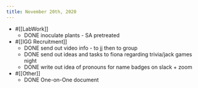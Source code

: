 ```yaml
---
title: November 20th, 2020
---
```


- #[[LabWork]]
	- DONE inoculate plants - SA pretreated
- #[[IGG Recruitment]]
	- DONE send out video info - to jj then to group
	- DONE send out ideas and tasks to fiona regarding trivia/jack games night
	- DONE write out idea of pronouns for name badges on slack + zoom
- #[[Other]]
	- DONE One-on-One document